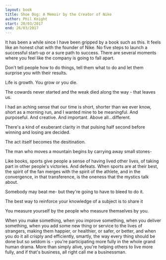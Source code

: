 ```yaml
---
layout: book
title: Shoe Dog: A Memoir by the Creator of Nike
author: Phil Knight
start: 20/03/2017
end: 26/03/2017
---
```


It has been a while since I have been gripped by a book such as this. It feels like an honest chat with the founder of Nike. No five steps to launch a successful start-up or a sure path to success. There are several moments where you feel like the company is going to fall apart.

Don't tell people how to do things, tell them what to do and let them surprise you with their results.

Life is growth. You grow or you die.

The cowards never started and the weak died along the way - that leaves us.

I had an aching sense that our time is short, shorter than we ever know, short as a morning run, and I wanted mine to be meaningful. And purposeful. And creative. And important. Above all...different.

There's a kind of exuberant clarity in that pulsing half second before winning and losing are decided.

The act itself becomes the desitination.

The man who moves a mountain begins by carrying away small stones-

Like books, sports give people a sense of having lived other lives, of taking part in other people's victories. And defeats. When sports are at their best, the spirit of the fan merges with the spirit of the athlete, and in the convergence, in that transference, is the oneness that the mystics talk about.

Somebody may beat me- but they're going to have to bleed to do it.

The best way to reinforce your knowledge of a subject is to share it

You measure yourself by the people who measure themselves by you.


When you make something, when you improve something, when you deliver something, when you add some new thing or service to the lives of strangers, making them happier, or healthier, or safer, or better, and when you do it all crisply and efficiently, smartly, the way every thing should be done but so seldom is - you're participating more fully in the whole grand human drama. More than simply alive, you're helping others to live more fully, and if that's business, all right call me a businessman.
